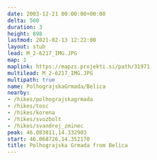 ```yaml
---
date: 2003-12-21 00:00:00+00:00
delta: 560
duration: 3
height: 898
lastmod: 2021-02-13 12:22:00
layout: stub
lead: M_2-6217_IMG.JPG
map: 1
maplink: https://mapzs.projekti.si/path/31971
multilead: M_2-6217_IMG.JPG
multipath: true
name: PolhograjskaGrmada/Belica
nearby:
- /hikes/polhograjskagrmada
- /hikes/tosc
- /hikes/korena
- /hikes/svozbolt
- /hikes/svandrej_zminec
peak: 46.083811,14.332903
start: 46.068726,14.352170
title: Polhograjska Grmada from Belica
---
```

